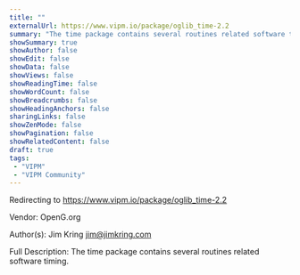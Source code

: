 ```yaml
---
title: ""
externalUrl: https://www.vipm.io/package/oglib_time-2.2
summary: "The time package contains several routines related software timing.."
showSummary: true
showAuthor: false
showEdit: false
showData: false
showViews: false
showReadingTime: false
showWordCount: false
showBreadcrumbs: false
showHeadingAnchors: false
sharingLinks: false
showZenMode: false
showPagination: false
showRelatedContent: false
draft: true
tags:
 - "VIPM"
 - "VIPM Community"
---
```


Redirecting to https://www.vipm.io/package/oglib_time-2.2

Vendor: OpenG.org

Author(s): Jim Kring <jim@jimkring.com>
 
Full Description:
The time package contains several routines related software timing.